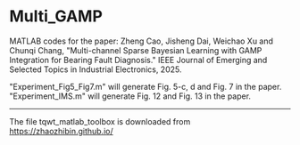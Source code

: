# Multi_GAMP
MATLAB codes for the paper: Zheng Cao, Jisheng Dai, Weichao Xu and Chunqi Chang, "Multi-channel Sparse Bayesian Learning with GAMP Integration for Bearing Fault Diagnosis." IEEE Journal of Emerging and Selected Topics in Industrial Electronics, 2025.

"Experiment_Fig5_Fig7.m" will generate Fig. 5-c, d and Fig. 7 in the paper.
"Experiment_IMS.m" will generate Fig. 12 and Fig. 13 in the paper.

---------------------------
The file tqwt_matlab_toolbox is downloaded from https://zhaozhibin.github.io/


